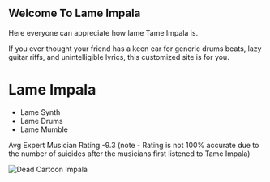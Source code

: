 ## Welcome To Lame Impala

Here everyone can appreciate how lame Tame Impala is.

If you ever thought your friend has a keen ear for generic drums beats, lazy guitar riffs, and unintelligible lyrics, this customized site is for you.


# Lame Impala

- Lame Synth
- Lame Drums
- Lame Mumble

Avg Expert Musician Rating -9.3
  (note - Rating is not 100% accurate due to the number of suicides after the musicians first listened to Tame Impala)

![Dead Cartoon Impala](https://user-images.githubusercontent.com/87154429/125001097-7f53cc80-e017-11eb-92f2-965e367319de.jpg)





